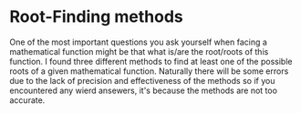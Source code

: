 
# Root-Finding methods  
One of the most important questions you ask yourself when facing a mathematical function might be that what is/are the root/roots of this function. I found three different methods to find at least one of the possible roots of a given mathematical function. Naturally there will be some errors due to the lack of precision and effectiveness of the methods so if you encountered any wierd ansewers, it's because the methods are not too accurate.
